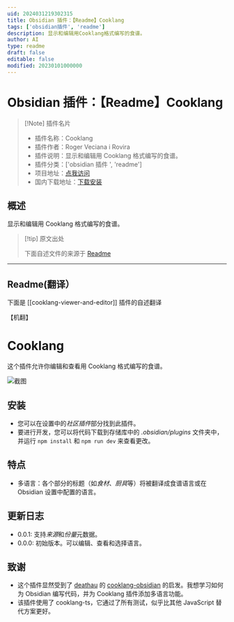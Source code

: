 ```yaml
---
uid: 2024031219302315
title: Obsidian 插件：【Readme】Cooklang
tags: ['obsidian插件', 'readme']
description: 显示和编辑用Cooklang格式编写的食谱。
author: AI
type: readme
draft: false
editable: false
modified: 20230101000000
---
```


# Obsidian 插件：【Readme】Cooklang

> [!Note] 插件名片
> - 插件名称：Cooklang
> - 插件作者：Roger Veciana i Rovira
> - 插件说明：显示和编辑用 Cooklang 格式编写的食谱。
> - 插件分类：['obsidian 插件 ', 'readme']
> - 项目地址：[点我访问](https://github.com/rveciana/obsidian-cooklang)
> - 国内下载地址：[下载安装](https://pkmer.cn/products/plugin/pluginMarket/?cooklang-viewer-and-editor)

## 概述

显示和编辑用 Cooklang 格式编写的食谱。

> [!tip] 原文出处
>
>下面自述文件的来源于 [Readme](https://ghproxy.net/https://raw.githubusercontent.com/rveciana/obsidian-cooklang/main/README.md)

---

## Readme(翻译）

下面是 [[cooklang-viewer-and-editor]] 插件的自述翻译

【机翻】

# Cooklang

这个插件允许你编辑和查看用 Cooklang 格式编写的食谱。

![截图](https://cdn.pkmer.cn/covers/cooklang-viewer-and-editor_1_0.png!pkmer)

## 安装

- 您可以在设置中的*社区插件*部分找到此插件。
- 要进行开发，您可以将代码下载到存储库中的 *.obsidian/plugins* 文件夹中，并运行 `npm install` 和 `npm run dev` 来查看更改。

## 特点

- 多语言：各个部分的标题（如*食材*、*厨具*等）将被翻译成食谱语言或在 Obsidian 设置中配置的语言。

## 更新日志

- 0.0.1: 支持*来源*和*份量*元数据。
- 0.0.0: 初始版本。可以编辑、查看和选择语言。

## 致谢

- 这个插件显然受到了 [deathau](https://github.com/deathau) 的 [cooklang-obsidian](https://github.com/cooklang/cooklang-obsidian) 的启发。我想学习如何为 Obsidian 编写代码，并为 Cooklang 插件添加多语言功能。
- 该插件使用了 cooklang-ts，它通过了所有测试，似乎比其他 JavaScript 替代方案更好。



